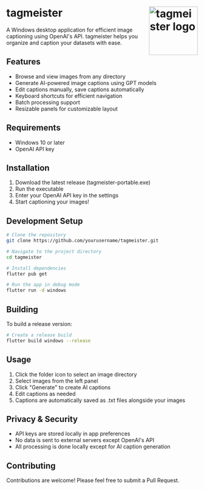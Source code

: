 # tagmeister <img src="https://github.com/oshtz/tagmeister-osx/blob/main/tagmeister/Assets.xcassets/AppIcon.appiconset/AppIcon256%201.png?raw=true" alt="tagmeister logo" width="128" align="right"/>

A Windows desktop application for efficient image captioning using OpenAI's API.
tagmeister helps you organize and caption your datasets with ease.

## Features

- Browse and view images from any directory
- Generate AI-powered image captions using GPT models
- Edit captions manually, save captions automatically
- Keyboard shortcuts for efficient navigation
- Batch processing support
- Resizable panels for customizable layout

## Requirements

- Windows 10 or later
- OpenAI API key

## Installation

1. Download the latest release (tagmeister-portable.exe)
2. Run the executable
3. Enter your OpenAI API key in the settings
4. Start captioning your images!

## Development Setup

```bash
# Clone the repository
git clone https://github.com/yourusername/tagmeister.git

# Navigate to the project directory
cd tagmeister

# Install dependencies
flutter pub get

# Run the app in debug mode
flutter run -d windows
```

## Building

To build a release version:

```bash
# Create a release build
flutter build windows --release
```

## Usage

1. Click the folder icon to select an image directory
2. Select images from the left panel
3. Click "Generate" to create AI captions
4. Edit captions as needed
5. Captions are automatically saved as .txt files alongside your images

## Privacy & Security

- API keys are stored locally in app preferences
- No data is sent to external servers except OpenAI's API
- All processing is done locally except for AI caption generation

## Contributing

Contributions are welcome! Please feel free to submit a Pull Request.
